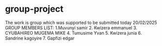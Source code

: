 # group-project
The work is group which was supported to be submitted today 20/02/2025
GROUP MEMBERS LIST:
1.Muvunyi samir
2. Kwizera emmanuel 
3. CYUBAHIREO MUGEMA MIKE
4. Tumusime Yvan
5. Kwizera junia 
6. Sandrine kagoyire 
7. Gapfizi edgar
